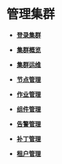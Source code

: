 # 管理集群<a name="mrs_01_0034"></a>

-   **[登录集群](登录集群.md)**  

-   **[集群概览](集群概览.md)**  

-   **[集群运维](集群运维.md)**  

-   **[节点管理](节点管理.md)**  

-   **[作业管理](作业管理.md)**  

-   **[组件管理](组件管理.md)**  

-   **[告警管理](告警管理.md)**  

-   **[补丁管理](补丁管理.md)**  

-   **[租户管理](租户管理.md)**  



